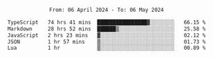 <div align="center">
<p style="text-align: center;">
<!--START_SECTION:waka-->

```txt
From: 06 April 2024 - To: 06 May 2024

TypeScript   74 hrs 41 mins  ████████████████▓░░░░░░░░   66.15 %
Markdown     28 hrs 52 mins  ██████▒░░░░░░░░░░░░░░░░░░   25.58 %
JavaScript   2 hrs 23 mins   ▓░░░░░░░░░░░░░░░░░░░░░░░░   02.12 %
JSON         1 hr 57 mins    ▒░░░░░░░░░░░░░░░░░░░░░░░░   01.73 %
Lua          1 hr            ▒░░░░░░░░░░░░░░░░░░░░░░░░   00.89 %
```

<!--END_SECTION:waka-->
</p>
</div>
